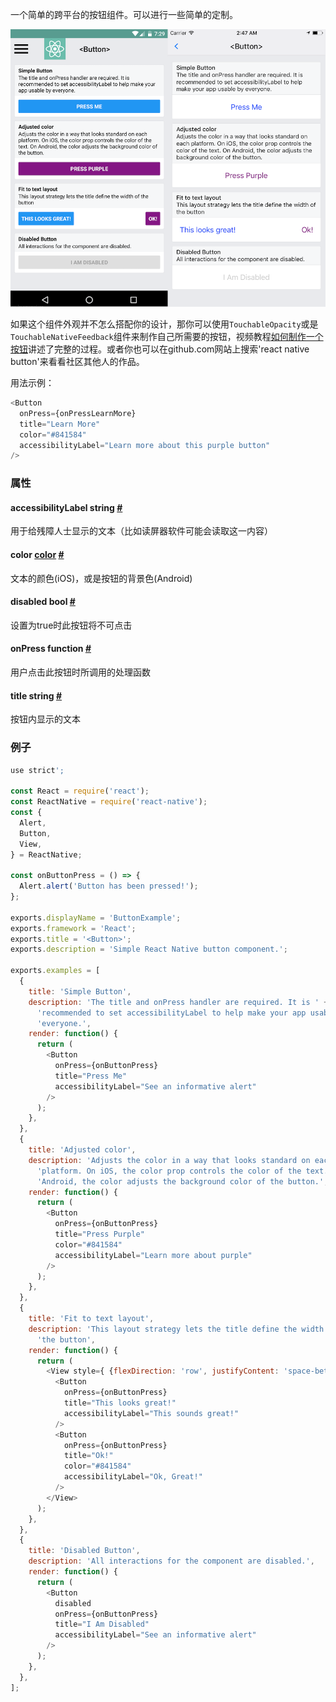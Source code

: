 一个简单的跨平台的按钮组件。可以进行一些简单的定制。

![](img/components/buttonExample.png)

如果这个组件外观并不怎么搭配你的设计，那你可以使用`TouchableOpacity`或是`TouchableNativeFeedback`组件来制作自己所需要的按钮，视频教程[如何制作一个按钮](http://v.youku.com/v_show/id_XMTQ5OTE3MjkzNg==.html?f=26822355&from=y1.7-1.3)讲述了完整的过程。或者你也可以在github.com网站上搜索'react native button'来看看社区其他人的作品。


用法示例：

```js
<Button
  onPress={onPressLearnMore}
  title="Learn More"
  color="#841584"
  accessibilityLabel="Learn more about this purple button"
/>
```

### 属性
<div class="props">
    <div class="prop"><h4 class="propTitle"><a class="anchor" name="accessibilitylabel"></a>accessibilityLabel <span
            class="propType">string</span> <a class="hash-link" href="#accessibilitylabel">#</a></h4>
        <div><p>用于给残障人士显示的文本（比如读屏器软件可能会读取这一内容）</p></div>
    </div>
    <div class="prop"><h4 class="propTitle"><a class="anchor" name="color"></a>color <span class="propType"><a
            href="colors.html">color</a></span> <a class="hash-link" href="#color">#</a></h4>
        <div><p>文本的颜色(iOS)，或是按钮的背景色(Android)</p></div>
    </div>
    <div class="prop"><h4 class="propTitle"><a class="anchor" name="disabled"></a>disabled <span
            class="propType">bool</span> <a class="hash-link" href="#disabled">#</a></h4>
        <div><p>设置为true时此按钮将不可点击</p></div>
    </div>
    <div class="prop"><h4 class="propTitle"><a class="anchor" name="onpress"></a>onPress <span
            class="propType">function</span> <a class="hash-link" href="#onpress">#</a></h4>
        <div><p>用户点击此按钮时所调用的处理函数</p></div>
    </div>
    <div class="prop"><h4 class="propTitle"><a class="anchor" name="title"></a>title <span
            class="propType">string</span> <a class="hash-link" href="#title">#</a></h4>
        <div><p>按钮内显示的文本</p></div>
    </div>
</div>

### 例子

```javascript
use strict';

const React = require('react');
const ReactNative = require('react-native');
const {
  Alert,
  Button,
  View,
} = ReactNative;

const onButtonPress = () => {
  Alert.alert('Button has been pressed!');
};

exports.displayName = 'ButtonExample';
exports.framework = 'React';
exports.title = '<Button>';
exports.description = 'Simple React Native button component.';

exports.examples = [
  {
    title: 'Simple Button',
    description: 'The title and onPress handler are required. It is ' +
      'recommended to set accessibilityLabel to help make your app usable by ' +
      'everyone.',
    render: function() {
      return (
        <Button
          onPress={onButtonPress}
          title="Press Me"
          accessibilityLabel="See an informative alert"
        />
      );
    },
  },
  {
    title: 'Adjusted color',
    description: 'Adjusts the color in a way that looks standard on each ' +
      'platform. On iOS, the color prop controls the color of the text. On ' +
      'Android, the color adjusts the background color of the button.',
    render: function() {
      return (
        <Button
          onPress={onButtonPress}
          title="Press Purple"
          color="#841584"
          accessibilityLabel="Learn more about purple"
        />
      );
    },
  },
  {
    title: 'Fit to text layout',
    description: 'This layout strategy lets the title define the width of ' +
      'the button',
    render: function() {
      return (
        <View style={ {flexDirection: 'row', justifyContent: 'space-between'} }>
          <Button
            onPress={onButtonPress}
            title="This looks great!"
            accessibilityLabel="This sounds great!"
          />
          <Button
            onPress={onButtonPress}
            title="Ok!"
            color="#841584"
            accessibilityLabel="Ok, Great!"
          />
        </View>
      );
    },
  },
  {
    title: 'Disabled Button',
    description: 'All interactions for the component are disabled.',
    render: function() {
      return (
        <Button
          disabled
          onPress={onButtonPress}
          title="I Am Disabled"
          accessibilityLabel="See an informative alert"
        />
      );
    },
  },
];
```
